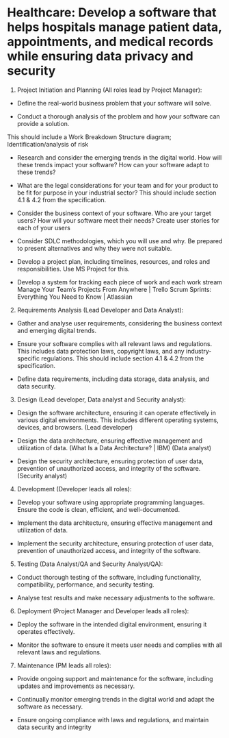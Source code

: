 <h1>Healthcare: Develop a software that helps hospitals manage patient data, appointments, and medical records while ensuring data privacy and security</h1>

1. Project Initiation and Planning (All roles lead by Project Manager):

- Define the real-world business problem that your software will solve.

- Conduct a thorough analysis of the problem and how your software can provide a solution.

This should include a Work Breakdown Structure diagram; Identification/analysis of risk

- Research and consider the emerging trends in the digital world. How will these trends impact your software? How can your software adapt to these trends?

- What are the legal considerations for your team and for your product to be fit for purpose in your industrial sector? This should include section 4.1 & 4.2 from the specification.

- Consider the business context of your software. Who are your target users? How will your software meet their needs? Create user stories for each of your users

- Consider SDLC methodologies, which you will use and why. Be prepared to present alternatives and why they were not suitable.

- Develop a project plan, including timelines, resources, and roles and responsibilities. Use MS Project for this.

- Develop a system for tracking each piece of work and each work stream Manage Your Team’s Projects From Anywhere | Trello Scrum Sprints: Everything You Need to Know | Atlassian

2. Requirements Analysis (Lead Developer and Data Analyst):

- Gather and analyse user requirements, considering the business context and emerging digital trends.

- Ensure your software complies with all relevant laws and regulations. This includes data protection laws, copyright laws, and any industry-specific regulations. This should include section 4.1 & 4.2 from the specification.

- Define data requirements, including data storage, data analysis, and data security.

3. Design (Lead developer, Data analyst and Security analyst):

- Design the software architecture, ensuring it can operate effectively in various digital environments. This includes different operating systems, devices, and browsers. (Lead developer)

- Design the data architecture, ensuring effective management and utilization of data. (What Is a Data Architecture? | IBM) (Data analyst)

- Design the security architecture, ensuring protection of user data, prevention of unauthorized access, and integrity of the software. (Security analyst)

4. Development (Developer leads all roles):

- Develop your software using appropriate programming languages. Ensure the code is clean, efficient, and well-documented.

- Implement the data architecture, ensuring effective management and utilization of data.

- Implement the security architecture, ensuring protection of user data, prevention of unauthorized access, and integrity of the software.

5. Testing (Data Analyst/QA and Security Analyst/QA):

- Conduct thorough testing of the software, including functionality, compatibility, performance, and security testing.

- Analyse test results and make necessary adjustments to the software.

6. Deployment (Project Manager and Developer leads all roles):

- Deploy the software in the intended digital environment, ensuring it operates effectively.

- Monitor the software to ensure it meets user needs and complies with all relevant laws and regulations.

7. Maintenance (PM leads all roles):

- Provide ongoing support and maintenance for the software, including updates and improvements as necessary.

- Continually monitor emerging trends in the digital world and adapt the software as necessary.

- Ensure ongoing compliance with laws and regulations, and maintain data security and integrity
